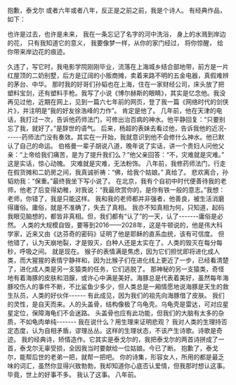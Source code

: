 抱歉，泰戈尔
  或者六年或者八年，反正是之前之前，我是个诗人。
有经典作品，如下：
 
  也许是过去，也许是未来，
  我在一条忘记了名字的河中洗浴，
  身上的水溅到岸边的花，
  只有我知道它的意义，
  我要像梦一样，从你的家门经过，
  将你惊醒，
  给你带来岸边花的痕迹。
 
  久违了，写它时，我电影学院刚刚毕业，流落在上海城乡结合部地带，前方是一片红屋顶的二奶别墅，后方是辽阔的小贩商摊，卖着来路不明的五金电器，真假难辨的茅台、中华。
  那时我的好哥们孙韬也在上海，住在一家财经公司，床头放了把塑料宝剑，还有塑料手枪。我写了小说《博尔赫斯的眼睛》，其实是忆念他。我没再见过他，近期在网上，见到一篇六七年前的网页，登了我一篇《网络时代的剑侠片》，并注明是“我的好友徐浩峰的力作”。
  肯定是他了。
  几年前，他在天津的电话，我打过一次，告诉他药师法门，可修出治百病的神水。他平静回复：“只要别忘了我，就好了。”是辞世的语气。
  后来，杨超的表妹去看过他，告诉我他的近况------药师法门没有奏效。其实在一开始，我就意识到他不会修什么神水。他已默认了自己的命运。
  伯格曼一辈子胡说八道，晚年说了实话，讲一个贵妇人问他父亲：“上帝给我们痛苦，是为了提升我们么？”他父亲回答：“不，灾难就是灾难。”
  这是实话，惊心动魄。
  灾难就是灾难，无法粉饰。
  八年前，我修药师法门，行走在假货摊和二奶房之间，我真诚祈祷：“佛，给我个姑娘。”
  真给了。
  悲欢离合，孙韬劝我：“保重。”最终我坐下写小说了。
  在北京，我有个自初中时代便善待我的老师，他老了后变得幼稚，对我说：“我最欣赏你的，是你有铁一般的意志。”我想：老师，你错了，我是只能这样。
  我和我的老师都并非强者，他善良，被生活消磨得庸俗。庸俗，就是不准确了，失去了真相。
  我亦不知真相为何，只知道，起码我眼见脑想的，都皆非真相。但，我们都有“认了”的一天，认了-------庸俗是必然。
  人类的大规模自毁，要等到2016——2028年，这是牛顿说的，他是伟大科学家，近来又由《达芬奇的密码》证明了他是耶稣的直系血统，该有可信度。
   但他错了，认为天崩地裂，才是毁灭，白种人还是太实在了。人类的毁灭在每分每秒，呼吸之间。
   就是现在。
   猴子的表情满是焦虑，因为它们担忧即将进化成人类，而大猩猩的表情宁静祥和，因为比猴子们在进化线上更近了一步，已经看清楚了，进化成人类是另一支猿类的任务，它们逃脱了。
   那神秘的另一支猿类，奇怪地有着海豚的皮肤和泪腺，或许心中满是美好。海豚总是代表着美好，虽然每年海豚咬伤人的事件不断，不比鲨鱼少多少，但人类总是一厢情愿地说海豚是天生的救生队员，人类的好伙伴------
   有此成见，因为我们的祖先向海豚借了皮肤。
   我们的灵性，是自天而来。人的头盖骨，结构像极了乌龟壳。乌龟壳是雷达，可对应星星定位，保障海龟们不会迷路。
   头盖骨也应有此功能，但我们的大脑有太多的杂质，不如龟肉单纯-------
    我在说什么？用生理来证明悲观？ 
   我对人类的生理持否定态度，认为自相矛盾，谬理丛丛。这样的生理状态，不该产生诗歌。诗歌是奇迹。
   我的经典诗，矫情造作。它其实是泰戈尔的，我把泰戈尔的两首诗拼成了一首，泰戈尔无辜受损，全因我当时要献给一位姑娘。今已了断。
    抱歉了，泰戈尔，能帮后世的老弟一把，就帮一把吧。 
    你的诗集，形容女人，所用的都是最乏味的词汇，虽然你显得兴致勃勃，我却知道你心底否认爱情，但我那时想认这事。毕竟，世上的好事不多。
   我认了这事。
   八年前。
  
 
 
 
 
 
